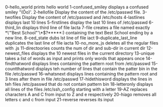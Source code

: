 0-hello_world prints hello world
1-confused_smiley displays a confused smiley "(Ôo)'.
2-hellofile Display the content of the /etc/passwd file.
3-twofiles Display the content of /etc/passwd and /etc/hosts
4-lastlines displays last 10 lines
5-firstlines display the last 10 lines of /etc/passwd
6-third_lin displays third line of file lacta
7-file creates a file named exactly \*\\'"Best School"\'\\*$\?\*\*\*\*\*:) containing the text Best School ending by a new line. 
8-ced_state dubs lst line of file iact
9-duplicate_last_line duplicates the last line of file iacta
10-no_more_js deletes all the regular files with .js
11-directoories counts the num of dir and sub-dir in current dir
12-newest_files displays the 10 newest files in the current directory 
13-unique takes a list of words as input and prints only words that appears once
14-findthatword displays lines containing the pattern root from /etc/passwd
15-countthatword displays teh number of lines that contain the patter bin in the file /etc/passwd
16-whatsnext displays lines containing the pattern root and 3 lines after them in file /etc/passwd
17-hidethisword displays the lines in teh files /etc/passwd that do not contain pattern bin
18-letteronly displays all lines of the files /etc/ssh_config starting with a letter
19-AZ replaces characters A and C from input to Z and e respectively
20-hiago removes all letters c and c from input
21-reverse reverses its input
